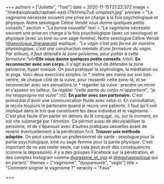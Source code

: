 +++
authors = ["Juliette", "Tom"]
date = 2020-11-15T21:22:37Z
image = "/media/uploads/raphael-nast-l7ikhhmp7u4-unsplash.jpg"
preview = "Le vaginisme nécessite souvent une prise en charge à la fois psychologique et physique. Notre sexologue Céline Vendé vous donne quelques petits conseils."
section = "La bonne nouvelle"
text = "Le vaginisme nécessite souvent une prise en charge à la fois psychologique (avec un sexologue) et physique (avec un kiné ou une sage-femme). Notre sexologue Céline Vendé ([@sexologue_therapeute](https://www.instagram.com/sexologue_therapeute)) explique : _\"Le vagin n’est pas fermé de manière physiologique, c’est une construction mentale d’une fermeture du vagin. Par ailleurs, il faut détendre la zone pelvienne, pour pallier à cette fermeture.\"_\n\n**Elle vous donne quelques petits conseils :**\n\n1. **Se reconnecter avec son corps.** Il s'agit avant tout de détendre la zone pelvienne, hyper tonique. On peut pratiquer la sophrologie, la méditation ou le yoga. Voici deux exercices simples :\n   * mettre ses mains sur son bas-ventre, de chaque côté de la vulve, pour ressentir cette zone-là, et se reconnecter avec ses sensations.\n   * regarder sa vulve : prendre un miroir et s'asseoir en tailleur. Se répéter _\"cette partie du corps m'appartient\"_, _\"je me réapproprie ma vulve\"_.\n2. **En parler avec son partenaire.** C'est primordial d'avoir une communication fluide avec celui-ci. En consultation, je reçois toujours le partenaire quand je reçois une patiente, il faut qu'il soit impliqué dans le trio que constituent les deux individus et le vaginisme. C'est plus facile d'en parler en dehors du lit conjugal, où, sur le moment, on est vite submergé par l'émotion. Ça permet aussi de déculpabiliser la personne, et de s'épanouir avec d'autres pratiques sexuelles avant de revenir éventuellement à la pénétration !\n3. **Trouver une méthode adaptée.** On peut consulter un professionnel de santé : sexologue pour la partie psychologique, kiné ou sage-femme pour la partie physique. C'est important de ne pas rester seule, car cela peut avoir des conséquences (comme la dépression). Il y a des groupes Facebook sur la pénétration, et des comptes Instagram comme [@orgasme_et_moi](https://www.instagram.com/orgasme_et_moi/) et [@mashasexplique](https://www.instagram.com/mashasexplique/) qui en parlent."
themes = ["vaginisme", "dyspareunie", "vagin"]
title = "Comment soigner le vaginisme ?"
veracity = "Faux"

+++
